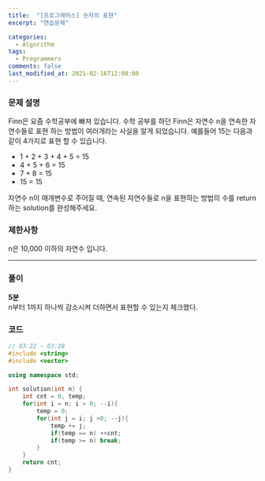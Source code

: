 ```yaml
---
title:  "[프로그래머스] 숫자의 표현"
excerpt: "연습문제"

categories:
  - Algorithm
tags:
  - Programmers
comments: false
last_modified_at: 2021-02-16T12:00:00
---
```

### 문제 설명
Finn은 요즘 수학공부에 빠져 있습니다. 수학 공부를 하던 Finn은 자연수 n을 연속한 자연수들로 표현 하는 방법이 여러개라는 사실을 알게 되었습니다. 예를들어 15는 다음과 같이 4가지로 표현 할 수 있습니다.

- 1 + 2 + 3 + 4 + 5 = 15
- 4 + 5 + 6 = 15
- 7 + 8 = 15
- 15 = 15

자연수 n이 매개변수로 주어질 때, 연속된 자연수들로 n을 표현하는 방법의 수를 return하는 solution를 완성해주세요.

### 제한사항
n은 10,000 이하의 자연수 입니다.

---
### 풀이
**5분**  
n부터 1까지 하나씩 감소시켜 더하면서 표현할 수 있는지 체크했다.

### 코드
```c++
// 03:22 ~ 03:28
#include <string>
#include <vector>

using namespace std;

int solution(int n) {
    int cnt = 0, temp;
    for(int i = n; i > 0; --i){
        temp = 0;
        for(int j = i; j >0; --j){
            temp += j;
            if(temp == n) ++cnt;
            if(temp >= n) break;
        }
    }
    return cnt;
}
```
